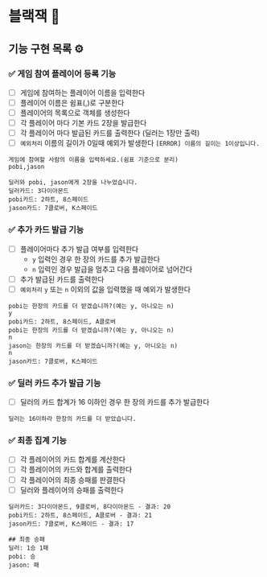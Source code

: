 # 블랙잭 🎰

## 기능 구현 목록 ⚙️

### ✅ 게임 참여 플레이어 등록 기능
- [ ] 게임에 참여하는 플레이어 이름을 입력한다
- [ ] 플레이어 이름은 쉼표(,)로 구분한다
- [ ] 플레이어의 목록으로 객체를 생성한다
- [ ] 각 플레이어 마다 기본 카드 2장을 발급한다
- [ ] 각 플레이어 마다 발급된 카드를 출력한다 (딜러는 1장만 출력)
- [ ] `예외처리` 이름의 길이가 0일때 예외가 발생한다 `[ERROR] 이름의 길이는 1이상입니다.`

```
게임에 참여할 사람의 이름을 입력하세요.(쉼표 기준으로 분리)
pobi,jason

딜러와 pobi, jason에게 2장을 나누었습니다.
딜러카드: 3다이아몬드
pobi카드: 2하트, 8스페이드
jason카드: 7클로버, K스페이드
```

### ✅ 추가 카드 발급 기능
- [ ] 플레이어마다 추가 발급 여부를 입력한다
    - `y` 입력인 경우 한 장의 카드를 추가 발급한다
    - `n` 입력인 경우 발급을 멈추고 다음 플레이어로 넘어간다
- [ ] 추가 발급된 카드를 출력한다
- [ ] `예외처리` `y` 또는 `n` 이외의 값을 입력했을 때 예외가 발생한다

```
pobi는 한장의 카드를 더 받겠습니까?(예는 y, 아니오는 n)
y
pobi카드: 2하트, 8스페이드, A클로버
pobi는 한장의 카드를 더 받겠습니까?(예는 y, 아니오는 n)
n
jason는 한장의 카드를 더 받겠습니까?(예는 y, 아니오는 n)
n
jason카드: 7클로버, K스페이드
```

### ✅ 딜러 카드 추가 발급 기능
- [ ] 딜러의 카드 합계가 16 이하인 경우 한 장의 카드를 추가 발급한다

```
딜러는 16이하라 한장의 카드를 더 받았습니다.
```

### ✅ 최종 집계 기능
- [ ] 각 플레이어의 카드 합계를 계산한다
- [ ] 각 플레이어의 카드와 합계를 출력한다
- [ ] 각 플레이어의 최종 승패를 판결한다
- [ ] 딜러와 플레이어의 승패를 출력한다

```
딜러카드: 3다이아몬드, 9클로버, 8다이아몬드 - 결과: 20
pobi카드: 2하트, 8스페이드, A클로버 - 결과: 21
jason카드: 7클로버, K스페이드 - 결과: 17

## 최종 승패
딜러: 1승 1패
pobi: 승 
jason: 패
```
